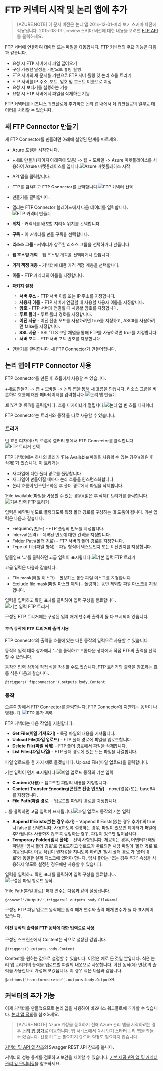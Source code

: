 <properties
	pageTitle="논리 앱에서 FTP 커넥터 사용 | Microsoft Azure 앱 서비스"
	description="FTP 커넥터 또는 API 앱을 만들어서 구성하고 Azure 앱 서비스의 논리 앱에서 사용하는 방법"
	authors="rajram"
	manager="erikre"
	editor=""
	services="app-service\logic"
	documentationCenter=""/>

<tags
	ms.service="app-service-logic"
	ms.workload="integration"
	ms.tgt_pltfrm="na"
	ms.devlang="na"
	ms.topic="article"
	ms.date="03/16/2016"
	ms.author="rajram"/>

# FTP 커넥터 시작 및 논리 앱에 추가
>[AZURE.NOTE] 이 문서 버전은 논리 앱 2014-12-01-미리 보기 스키마 버전에 적용됩니다. 2015-08-01-preview 스키마 버전에 대한 내용을 보려면 [FTP API](../connectors/connectors-create-api-ftp.md)를 클릭하세요.

FTP 서버에 연결하여 데이터 또는 파일을 이동합니다. FTP 커넥터의 주요 기능은 다음과 같습니다.

- 요청 시 FTP 서버에서 파일 끌어오기
- 구성 가능한 일정을 기반으로 폴링 실행
- FTP 서버의 새 문서를 기반으로 FTP 서버 폴링 및 논리 흐름 트리거
- FTP 서버를 IP 주소, 포트, 암호 및 호스트 이름으로 지정
- 요청 시 보내기를 실행하는 기능
- 요청 시 FTP 서버에서 파일을 삭제하는 기능

FTP 커넥터를 비즈니스 워크플로에 추가하고 논리 앱 내에서 이 워크플로의 일부로 데이터를 처리할 수 있습니다.

## 새 FTP Connector 만들기
새 FTP Connector를 만들려면 아래에 설명된 단계를 따르세요.
- Azure 포털을 시작합니다.
- +새로 만들기(페이지 아래쪽에 있음) -> 웹 + 모바일 -> Azure 마켓플레이스를 사용하여 Azure 마켓플레이스를 엽니다.![Azure 마켓플레이스 시작][1]

- API 앱을 클릭합니다.
- FTP를 검색하고 FTP Connector를 선택합니다.![FTP 커넥터 선택][2]

- 만들기를 클릭합니다.
- 열리는 FTP Connector 블레이드에서 다음 데이터를 입력합니다.![FTP 커넥터 만들기][3]

- **위치** - 커넥터를 배포할 지리적 위치를 선택합니다.
- **구독** - 이 커넥터를 만들 구독을 선택합니다.
- **리소스 그룹** - 커넥터가 상주할 리소스 그룹을 선택하거나 만듭니다.
- **웹 호스팅 계획** - 웹 호스팅 계획을 선택하거나 만듭니다.
- **가격 책정 계층** - 커넥터에 대한 가격 책정 계층을 선택합니다.
- **이름** - FTP 커넥터의 이름을 지정합니다.
- **패키지 설정**
	- **서버 주소** - FTP 서버 이름 또는 IP 주소를 지정합니다.
	- **사용자 이름** - FTP 서버에 연결할 때 사용할 사용자 이름을 지정합니다.
	- **암호** - FTP 서버에 연결할 때 사용할 암호를 지정합니다.
	- **루트 폴더** - 루트 폴더 경로를 지정합니다.
	- **이진 사용** - 이진 전송 모드를 사용하려면 true를 지정하고, ASCII를 사용하려면 false를 지정합니다.
	- **SSL 사용** - SSL/TLS 보안 채널을 통해 FTP를 사용하려면 true를 지정합니다.
	- **서버 포트** - FTP 서버 포트 번호를 지정합니다.
- 만들기를 클릭합니다. 새 FTP Connector가 만들어집니다.

## 논리 앱에 FTP Connector 사용
FTP Connector를 만든 후 흐름에서 사용할 수 있습니다.

\+새로 만들기 -> 웹 + 모바일 -> 논리 앱을 통해 새 흐름을 만듭니다. 리소스 그룹을 비롯하여 흐름에 대한 메타데이터를 입력합니다.![논리 앱 만들기][4]

*트리거 및 동작*을 클릭합니다. 흐름 디자이너가 열립니다.![논리 앱 빈 흐름 디자이너][5]

FTP Connector는 트리거와 동작 둘 다로 사용할 수 있습니다.

### 트리거
빈 흐름 디자이너의 오른쪽 갤러리 창에서 FTP Connector를 클릭합니다.![FTP 트리거 선택][6]

FTP 커넥터에는 하나의 트리거 ‘File Available(파일을 사용할 수 있는 경우)(읽은 후 삭제)’가 있습니다. 이 트리거는

- 새 파일에 대한 폴더 경로를 폴링합니다.
- 새 파일이 만들어질 때마다 논리 흐름을 인스턴스화합니다.
- 논리 흐름이 인스턴스화된 후 폴더 경로에서 파일을 삭제합니다.

‘File Available(파일을 사용할 수 있는 경우)(읽은 후 삭제)’ 트리거를 클릭합니다.![기본 입력 FTP 트리거][7]

입력은 예약된 빈도로 폴링되도록 특정 폴더 경로를 구성하는 데 도움이 됩니다. 기본 입력은 다음과 같습니다.
- Frequency(빈도) - FTP 폴링의 빈도를 지정합니다.
- Interval(간격) - 예약된 빈도에 대한 간격을 지정합니다.
- Folder Path(폴더 경로) - FTP 서버의 폴더 경로를 지정합니다.
- Type of file(파일 형식) - 파일 형식이 텍스트인지 또는 이진인지를 지정합니다.

말줄임표 ‘...’를 클릭하면 고급 입력이 표시됩니다.![기본 입력 FTP 트리거][8]

고급 입력은 다음과 같습니다.
- File mask(파일 마스크) - 폴링하는 동안 파일 마스크를 지정합니다.
- Exclude file mask(파일 마스크 제외) - 폴링하는 동안 제외할 파일 마스크를 지정합니다.

입력을 입력하고 확인 표시를 클릭하여 입력 구성을 완료합니다.![기본 입력 FTP 트리거][9]

구성된 FTP 트리거에는 구성된 입력 매개 변수와 출력이 둘 다 표시되어 있습니다.

#### 후속 동작에 FTP 트리거의 출력 사용
FTP Connector의 출력을 흐름에 있는 다른 동작의 입력으로 사용할 수 있습니다.

동작의 입력 대화 상자에서 ‘...’를 클릭하고 드롭다운 상자에서 직접 FTP의 출력을 선택할 수 있습니다.

동작의 입력 상자에 직접 식을 작성할 수도 있습니다. FTP 트리거의 출력을 참조하는 흐름 식은 다음과 같습니다.

	@triggers('ftpconnector').outputs.body.Content

### 동작
오른쪽 창에서 FTP Connector를 클릭합니다. FTP Connector에 지원되는 동작이 나열됩니다.![FTP 동작 목록][10]

FTP 커넥터는 다음 작업을 지원합니다.

- **Get File(파일 가져오기)** - 특정 파일의 내용을 가져옵니다.
- **Upload File(파일 업로드)** - FTP 폴더 경로에 파일을 업로드합니다.
- **Delete File(파일 삭제)** - FTP 폴더 경로에서 파일을 삭제합니다.
- **List Files(파일 나열)** - FTP 폴더 경로에 있는 모든 파일을 나열합니다.

파일 업로드를 한 가지 예로 들겠습니다. Upload File(파일 업로드)을 클릭합니다.

기본 입력이 먼저 표시됩니다.![파일 업로드 동작의 기본 입력][11]


- **Content(내용)** - 업로드할 파일의 내용을 지정합니다.
- **Content Transfer Encoding(콘텐츠 전송 인코딩)** - none(없음) 또는 base64를 지정합니다.
- **File Path(파일 경로)** - 업로드할 파일의 경로를 지정합니다.

...를 클릭하면 고급 입력이 표시됩니다.![파일 업로드 동작의 기본 입력][12]


- **Append If Exists(있는 경우 추가)** - ‘Append If Exists(있는 경우 추가)’의 true나 false를 선택합니다. 사용하도록 설정하는 경우, 파일이 있으면 데이터가 파일에 추가됩니다. 사용하지 않도록 설정하는 경우, 파일이 있으면 덮어씁니다.
- **Temporary Folder(임시 폴더)** - 선택 사항입니다. 제공되는 경우, 어댑터가 해당 파일을 ‘임시 폴더 경로’로 업로드하고 업로드가 완료되면 해당 파일이 ‘폴더 경로’로 이동됩니다. 이동 작업이 원자성을 지니도록 하려면 ‘임시 폴더 경로’가 ‘폴더 경로’와 동일한 실제 디스크에 있어야 합니다. 임시 폴더는 ‘있는 경우 추가’ 속성을 사용하지 않도록 설정한 경우에만 사용할 수 있습니다.

입력을 입력하고 확인 표시를 클릭하여 입력 구성을 완료합니다.![구성된 파일 업로드 동작][13]

‘File Path(파일 경로)’ 매개 변수는 다음과 같이 설정됩니다.

	@concat('/Output/',triggers().outputs.body.FileName)

구성된 FTP 파일 업로드 동작에는 입력 매개 변수와 출력 매개 변수가 둘 다 표시되어 있습니다.

#### 이전 동작의 출력을 FTP 동작에 대한 입력으로 사용
구성된 스크린샷에서 Content는 식으로 설정된 값입니다.

	@triggers().outputs.body.Content


Content를 원하는 값으로 설정할 수 있습니다. 이것은 예로 든 것일 뿐입니다. 식은 논리 앱 트리거의 출력을 업로드할 파일의 내용으로 사용합니다. 이전 동작(예: 변환)의 출력을 사용한다고 가정해 보겠습니다. 이 경우 식은 다음과 같습니다.

	@actions('transformservice').outputs.body.OutputXML

## 커넥터의 추가 기능
이제 커넥터를 만들었으므로 논리 앱을 사용하여 비즈니스 워크플로에 추가할 수 있습니다. [논리 앱 정의](app-service-logic-what-are-logic-apps.md)를 참조하세요.

>[AZURE.NOTE] Azure 계정을 등록하기 전에 Azure 논리 앱을 시작하려는 경우 [논리 앱 평가](https://tryappservice.azure.com/?appservice=logic)로 이동합니다. 앱 서비스에서 즉시 단기 스타터 논리 앱을 만들 수 있습니다. 신용 카드는 필요하지 않으며 약정도 필요하지 않습니다.

[커넥터 및 API 앱 참조](http://go.microsoft.com/fwlink/p/?LinkId=529766)의 Swagger REST API 참조를 봅니다.

커넥터의 성능 통계를 검토하고 보안을 제어할 수 있습니다. [기본 제공 API 앱 및 커넥터 관리 및 모니터링](app-service-logic-monitor-your-connectors.md)을 참조하세요.

<!-- Image reference -->
[1]: ./media/app-service-logic-connector-ftp/LaunchAzureMarketplace.PNG
[2]: ./media/app-service-logic-connector-ftp/SelectFTPConnector.PNG
[3]: ./media/app-service-logic-connector-ftp/CreateFTPConnector.PNG
[4]: ./media/app-service-logic-connector-ftp/CreateLogicApp.PNG
[5]: ./media/app-service-logic-connector-ftp/LogicAppEmptyFlowDesigner.PNG
[6]: ./media/app-service-logic-connector-ftp/ChooseFTPTrigger.PNG
[7]: ./media/app-service-logic-connector-ftp/BasicInputsFTPTrigger.PNG
[8]: ./media/app-service-logic-connector-ftp/AdvancedInputsFTPTrigger.PNG
[9]: ./media/app-service-logic-connector-ftp/ConfiguredFTPTrigger.PNG
[10]: ./media/app-service-logic-connector-ftp/ListOfFTPActions.PNG
[11]: ./media/app-service-logic-connector-ftp/BasicInputsUploadFile.PNG
[12]: ./media/app-service-logic-connector-ftp/AdvancedInputsUploadFile.PNG
[13]: ./media/app-service-logic-connector-ftp/ConfiguredUploadFile.PNG
 

<!---HONumber=AcomDC_0323_2016-->